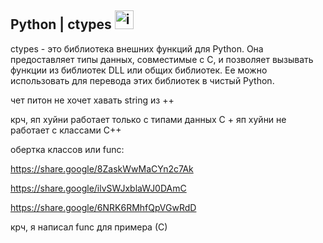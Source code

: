 ## Python | ctypes <img width="30" height="30" alt="image" src="https://github.com/user-attachments/assets/4dd8fa6b-cdfd-4087-960a-4a2fbb8c8590" />

ctypes  - это библиотека внешних функций для Python. Она предоставляет типы данных, совместимые с C, и позволяет вызывать функции из библиотек DLL или общих библиотек. Ее можно использовать для перевода этих библиотек в чистый Python.

чет питон не хочет хавать string из ++

крч, яп хуйни работает только с типами данных С + яп хуйни не работает с классами С++

обертка классов или func: 

https://share.google/8ZaskWwMaCYn2c7Ak

https://share.google/ilvSWJxblaWJ0DAmC

https://share.google/6NRK6RMhfQpVGwRdD

крч, я написал func для примера (С)
